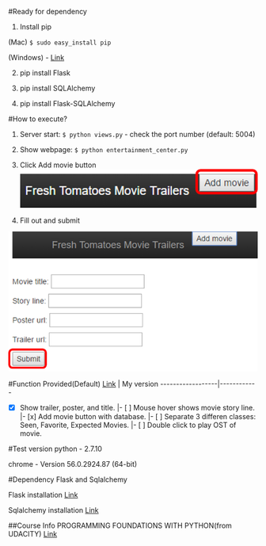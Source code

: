 #Ready for dependency
1. Install pip

 (Mac) `$ sudo easy_install pip`

 (Windows) - [Link](https://github.com/BurntSushi/nfldb/wiki/Python-&-pip-Windows-installation)

2. pip install Flask

3. pip install SQLAlchemy

4. pip install Flask-SQLAlchemy

#How to execute?
1. Server start: `$ python views.py` - check the port number (default: 5004)

2. Show webpage: `$ python entertainment_center.py`

3. Click Add movie button
![add_movie](https://github.com/capacitate/movieProject/blob/master/images/addMovies.png)

4. Fill out and submit

![movie item](https://github.com/capacitate/movieProject/blob/master/images/addMovieItem.png)


#Function
Provided(Default) [Link](https://docs.google.com/document/d/1joDQNQl_4icYYm6tM_F9ch5hZEH_f157hlljSUGOLWs/pub?embedded=true) | My version
------------------|------------
- [x] Show trailer, poster, and title. |- [ ] Mouse hover shows movie story line.
 |- [x] Add movie button with database.
 |- [ ] Separate 3 differen classes: Seen, Favorite, Expected Movies.
 |- [ ] Double click to play OST of movie.


#Test version
python - 2.7.10

chrome - Version 56.0.2924.87 (64-bit)

#Dependency
Flask and Sqlalchemy

Flask installation [Link](http://flask.pocoo.org/docs/0.12/installation/)

Sqlalchemy installation [Link](http://pythoncentral.io/how-to-install-sqlalchemy/)

##Course Info
PROGRAMMING FOUNDATIONS WITH PYTHON(from UDACITY) [Link](https://www.udacity.com/course/programming-foundations-with-python--ud036)
